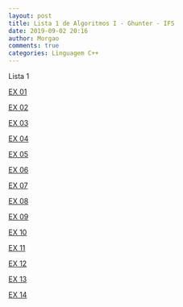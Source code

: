 ```yaml
---
layout: post
title: Lista 1 de Algoritmos I - Ghunter - IFS
date: 2019-09-02 20:16
author: Morgao
comments: true
categories: Linguagem C++
---
```

Lista 1

<a href="https://matematicafibonacci.wordpress.com/2019/09/02/alg1lista1ex1/">EX 01</a>

<a href="https://matematicafibonacci.wordpress.com/2019/09/02/alg1lista1ex2/">EX 02</a>

<a href="https://matematicafibonacci.wordpress.com/2019/09/02/alg1lista1ex3/">EX 03</a>

<a href="https://matematicafibonacci.wordpress.com/2019/09/02/alg1lista1ex4/">EX 04</a>

<a href="https://matematicafibonacci.wordpress.com/2019/09/02/alg1lista1ex5/">EX 05</a>

<a href="https://matematicafibonacci.wordpress.com/2019/09/02/alg1lista1ex6/">EX 06</a>

<a href="https://matematicafibonacci.wordpress.com/2019/09/03/alg1lista1ex7/">EX 07</a>

<a href="https://matematicafibonacci.wordpress.com/2019/09/04/alg1lista1ex8/">EX 08</a>

<a href="https://matematicafibonacci.wordpress.com/2019/09/04/alg1lista1ex9/">EX 09</a>

<a href="https://matematicafibonacci.wordpress.com/2019/09/04/alg1lista1ex10/">EX 10</a>

<a href="https://matematicafibonacci.wordpress.com/2019/09/04/alg1lista1ex11/">EX 11</a>

<a href="https://matematicafibonacci.wordpress.com/2019/09/04/alg1lista1ex12/">EX 12</a>

<a href="https://matematicafibonacci.wordpress.com/2019/09/04/alg1lista1ex13/">EX 13</a>

<a href="https://matematicafibonacci.wordpress.com/2019/09/04/alg1lista1ex14/">EX 14</a>
